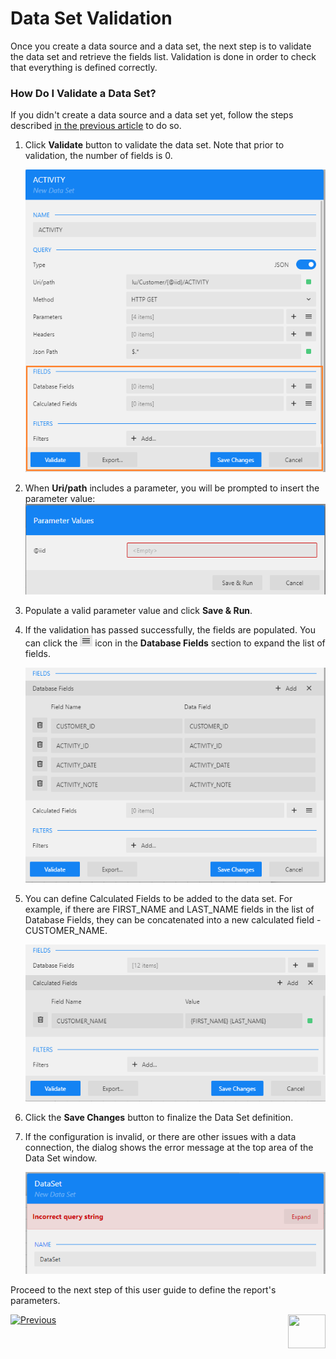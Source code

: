 # Data Set Validation

Once you create a data source and a data set, the next step is to validate the data set and retrieve the fields list. Validation is done in order to check that everything is defined correctly. 

### How Do I Validate a Data Set?

If you didn't create a data source and a data set yet, follow the steps described [in the previous article](02_create_new_report.md) to do so.

1. Click **Validate** button to validate the data set. Note that prior to validation, the number of fields is 0.

   ![](images/03_validate_data_set.png)

2. When **Uri/path** includes a parameter, you will be prompted to insert the parameter value: ![](images/03_param_value_prompt.png)

3. Populate a valid parameter value and click **Save & Run**.

4. If the validation has passed successfully, the fields are populated. You can click the ![](images/03_hamburger.png) icon in the **Database Fields** section to expand the list of fields.

    ![](images/03_validated_ds.png)

5. You can define Calculated Fields to be added to the data set. For example, if there are FIRST_NAME and LAST_NAME fields in the list of Database Fields, they can be concatenated into a new calculated field - CUSTOMER_NAME.

    ![](images/03_calc_fields.png)

6. Click the **Save Changes** button to finalize the Data Set definition.

7. If the configuration is invalid, or there are other issues with a data connection, the dialog shows the error message at the top area of the Data Set window.

    ![](images/03_invalid_ds.png)



Proceed to the next step of this user guide to define the report's parameters.





[![Previous](/articles/images/Previous.png)](02_create_new_report.md)[<img align="right" width="60" height="54" src="/articles/images/Next.png">](04_parameters_creation.md)

